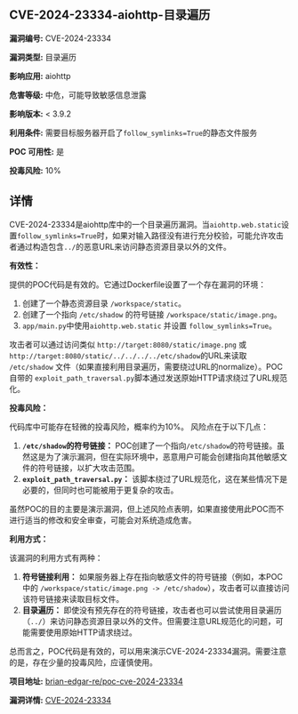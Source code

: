 ## CVE-2024-23334-aiohttp-目录遍历

**漏洞编号:** CVE-2024-23334

**漏洞类型:** 目录遍历

**影响应用:** aiohttp

**危害等级:** 中危，可能导致敏感信息泄露

**影响版本:** < 3.9.2

**利用条件:** 需要目标服务器开启了`follow_symlinks=True`的静态文件服务

**POC 可用性:** 是

**投毒风险:** 10%

## 详情

CVE-2024-23334是aiohttp库中的一个目录遍历漏洞。当`aiohttp.web.static`设置`follow_symlinks=True`时，如果对输入路径没有进行充分校验，可能允许攻击者通过构造包含`../`的恶意URL来访问静态资源目录以外的文件。 

**有效性：**

提供的POC代码是有效的。它通过Dockerfile设置了一个存在漏洞的环境：

1.  创建了一个静态资源目录 `/workspace/static`。
2.  创建了一个指向 `/etc/shadow` 的符号链接 `/workspace/static/image.png`。
3.  `app/main.py`中使用`aiohttp.web.static` 并设置 `follow_symlinks=True`。

攻击者可以通过访问类似 `http://target:8080/static/image.png` 或 `http://target:8080/static/../../../../etc/shadow`的URL来读取 `/etc/shadow` 文件（如果直接利用目录遍历，需要绕过URL的normalize）。POC自带的 `exploit_path_traversal.py`脚本通过发送原始HTTP请求绕过了URL规范化。

**投毒风险：**

代码库中可能存在轻微的投毒风险，概率约为10%。 风险点在于以下几点：

1.  **`/etc/shadow`的符号链接：**  POC创建了一个指向`/etc/shadow`的符号链接。虽然这是为了演示漏洞，但在实际环境中，恶意用户可能会创建指向其他敏感文件的符号链接，以扩大攻击范围。
2.  **`exploit_path_traversal.py`：** 该脚本绕过了URL规范化，这在某些情况下是必要的，但同时也可能被用于更复杂的攻击。

虽然POC的目的主要是演示漏洞，但上述风险点表明，如果直接使用此POC而不进行适当的修改和安全审查，可能会对系统造成危害。

**利用方式：**

该漏洞的利用方式有两种：

1.  **符号链接利用：** 如果服务器上存在指向敏感文件的符号链接（例如，本POC中的 `/workspace/static/image.png -> /etc/shadow`），攻击者可以直接访问该符号链接来读取目标文件。
2.  **目录遍历：** 即使没有预先存在的符号链接，攻击者也可以尝试使用目录遍历（`../`）来访问静态资源目录以外的文件。但需要注意URL规范化的问题，可能需要使用原始HTTP请求绕过。

总而言之，POC代码是有效的，可以用来演示CVE-2024-23334漏洞。需要注意的是，存在少量的投毒风险，应谨慎使用。

**项目地址:** [brian-edgar-re/poc-cve-2024-23334](https://github.com/brian-edgar-re/poc-cve-2024-23334)

**漏洞详情:** [CVE-2024-23334](https://nvd.nist.gov/vuln/detail/CVE-2024-23334)